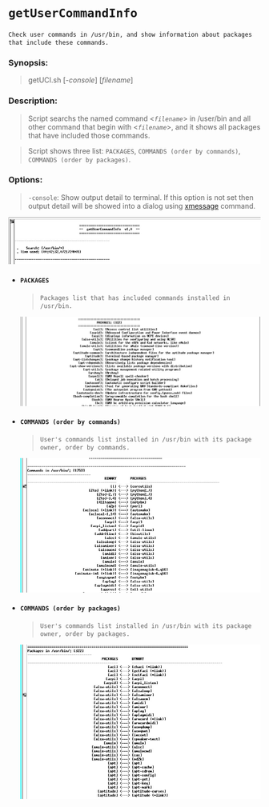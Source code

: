 # `getUserCommandInfo`
    Check user commands in /usr/bin, and show information about packages that include these commands.

  ### Synopsis:
>    getUCI.sh [*-console*] [*filename*]

  ### Description:
>    Script searchs the named command <*`filename`*> in /user/bin and all other command that begin with <*`filename`*>, and it shows all packages that have included those commands.

>    Script shows three list: `PACKAGES`, `COMMANDS (order by commands)`, `COMMANDS (order by packages)`.

  ### Options:
>    `-console`: Show output detail to terminal. If this option is not set then output detail will be showed into a dialog using [xmessage](https://linux.die.net/man/1/xmessage) command.



  ![Image of Yaktocat](https://github.com/nestorock/Bash-Scripts/blob/master/images/script-getUCI_001.jpg)


- #### `PACKAGES`
  >     Packages list that has included commands installed in /usr/bin.

  ![Image of Yaktocat](https://github.com/nestorock/Bash-Scripts/blob/master/images/script-getUCI_002.jpg)


- #### `COMMANDS (order by commands)`
  >     User's commands list installed in /usr/bin with its package owner, order by commands.

  ![Image of Yaktocat](https://github.com/nestorock/Bash-Scripts/blob/master/images/script-getUCI_003.jpg)


- #### `COMMANDS (order by packages)`
  >     User's commands list installed in /usr/bin with its package owner, order by packages.

  ![Image of Yaktocat](https://github.com/nestorock/Bash-Scripts/blob/master/images/script-getUCI_004.jpg)
